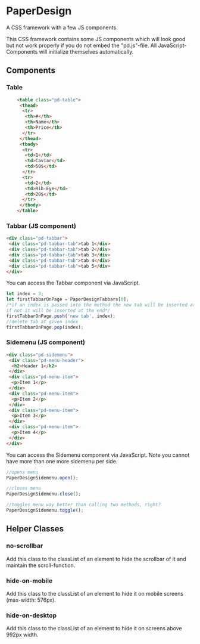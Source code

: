 # PaperDesign
A CSS framework with a few JS components.

This CSS framework contains some JS components which will look good but not work properly
if you do not embed the "pd.js"-file.
All JavaScript-Components will initialize themselves automatically.

## Components

### Table
```html
    <table class="pd-table">
     <thead>
      <tr>
       <th>#</th>
       <th>Name</th>
       <th>Price</th>
      </tr>
     </thead>
     <tbody>
      <tr>
       <td>1</td>
       <td>Caviar</td>
       <td>50$</td>
      </tr>
      <tr>
       <td>2</td>
       <td>Rib-Eye</td>
       <td>20$</td>
      </tr>
     </tbody>
    </table>
```

### Tabbar (JS component)
```html
<div class="pd-tabbar">
 <div class="pd-tabbar-tab">tab 1</div>
 <div class="pd-tabbar-tab">tab 2</div>
 <div class="pd-tabbar-tab">tab 3</div>
 <div class="pd-tabbar-tab">tab 4</div>
 <div class="pd-tabbar-tab">tab 5</div>
</div>
```
You can access the Tabbar component via JavaScript.
```javascript
let index = 3;
let firstTabbarOnPage = PaperDesignTabbars[0];
/*if an index is passed into the method the new tab will be inserted at the position of index
if not it will be inserted at the end*/
firstTabbarOnPage.push('new tab', index);
//delete tab at given index
firstTabbarOnPage.pop(index);
```

### Sidemenu (JS component)
```html
<div class="pd-sidemenu">
 <div class="pd-menu-header">
  <h2>Header 1</h2>
 </div>
 <div class="pd-menu-item">
  <p>Item 1</p>
 </div>
 <div class="pd-menu-item">
  <p>Item 2</p>
 </div>
 <div class="pd-menu-item">
  <p>Item 3</p>
 </div>
 <div class="pd-menu-item">
  <p>Item 4</p>
 </div>
</div>
```
You can access the Sidemenu component via JavaScript. Note you cannot have more than one more sidemenu per side.

```javascript
//opens menu
PaperDesignSidemenu.open();

//closes menu
PaperDesignSidemenu.close();

//toggles menu way better than calling two methods, right?
PaperDesignSidemenu.toggle();
```

## Helper Classes

### no-scrollbar
Add this class to the classList of an element to hide the scrollbar of it and maintain the scroll-function.

### hide-on-mobile
Add this class to the classList of an element to hide it on mobile screens (max-width: 576px).

### hide-on-desktop
Add this class to the classList of an element to hide it on screens above 992px width.
